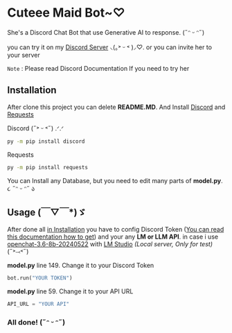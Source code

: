 # Cuteee Maid Bot~♡ 

She's a Discord Chat Bot that use Generative AI to response. (˶ᵔ ᵕ ᵔ˶)

you can try it on my [Discord Server](https://discord.gg/xbkDcayn6T) ⸜(｡˃ ᵕ ˂ )⸝♡. or you can invite her to your server

`Note` : Please read Discord Documentation If you need to try her

## Installation

After clone this project you can delete **README.MD**. And Install [Discord](https://discordpy.readthedocs.io/en/stable/) and [Requests](https://pypi.org/project/requests/)

Discord (˶˃ ᵕ ˂˶) .ᐟ.ᐟ
```bash
py -m pip install discord
```

Requests
```bash
py -m pip install requests
```

You can Install any Database, but you need to edit many parts of **model.py**. ૮ ˶ᵔ ᵕ ᵔ˶ ა

## Usage (￣▽￣*)ゞ

After done all [in Installation](#Installation) you have to config Discord Token ([You can read this documentation how to get](https://discord.com/developers/docs/topics/oauth2)) and your any **LM or LLM API**. in case i use [openchat-3.6-8b-20240522](https://huggingface.co/lmstudio-community/openchat-3.6-8b-20240522-GGUF) with [LM Studio](https://lmstudio.ai) *(Local server, Only for test)* (˶˃⤙˂˶)

**model.py** line 149. Change it to your Discord Token
```python
bot.run("YOUR TOKEN")
```

**model.py** line 59. Change it to your API URL
```python
API_URL = "YOUR API"
```

### All done! (˶ᵔ ᵕ ᵔ˶)